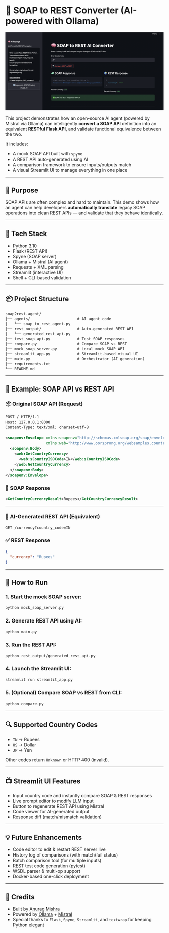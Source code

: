 # 🧠 SOAP to REST Converter (AI-powered with Ollama)
![Demo Screenshot](Appview.png)

This project demonstrates how an open-source AI agent (powered by Mistral via Ollama) can intelligently **convert a SOAP API** definition into an equivalent **RESTful Flask API**, and validate functional equivalence between the two.

It includes:
- A mock SOAP API built with `spyne`
- A REST API auto-generated using AI
- A comparison framework to ensure inputs/outputs match
- A visual Streamlit UI to manage everything in one place

---

## 🎯 Purpose

SOAP APIs are often complex and hard to maintain. This demo shows how an agent can help developers **automatically translate** legacy SOAP operations into clean REST APIs — and validate that they behave identically.

---

## 🔧 Tech Stack

- Python 3.10
- Flask (REST API)
- Spyne (SOAP server)
- Ollama + Mistral (AI agent)
- Requests + XML parsing
- Streamlit (interactive UI)
- Shell + CLI-based validation

---

## 📦 Project Structure

```
soap2rest-agent/
├── agents/                     # AI agent code
│   └── soap_to_rest_agent.py
├── rest_output/                # Auto-generated REST API
│   └── generated_rest_api.py
├── test_soap_api.py            # Test SOAP responses
├── compare.py                  # Compare SOAP vs REST
├── mock_soap_server.py         # Local mock SOAP API
├── streamlit_app.py            # Streamlit-based visual UI
├── main.py                     # Orchestrator (AI generation)
├── requirements.txt
└── README.md
```

---

## 🧪 Example: SOAP API vs REST API

### 📦 Original SOAP API (Request)

```xml
POST / HTTP/1.1
Host: 127.0.0.1:8000
Content-Type: text/xml; charset=utf-8

<soapenv:Envelope xmlns:soapenv="http://schemas.xmlsoap.org/soap/envelope/"
                  xmlns:web="http://www.oorsprong.org/websamples.countryinfo">
  <soapenv:Body>
    <web:GetCountryCurrency>
      <web:sCountryISOCode>IN</web:sCountryISOCode>
    </web:GetCountryCurrency>
  </soapenv:Body>
</soapenv:Envelope>
```

### 🔁 SOAP Response

```xml
<GetCountryCurrencyResult>Rupees</GetCountryCurrencyResult>
```

---

### 🚀 AI-Generated REST API (Equivalent)

```http
GET /currency?country_code=IN
```

### ✅ REST Response

```json
{
  "currency": "Rupees"
}
```

---

## 🚀 How to Run

### 1. Start the mock SOAP server:
```bash
python mock_soap_server.py
```

### 2. Generate REST API using AI:
```bash
python main.py
```

### 3. Run the REST API:
```bash
python rest_output/generated_rest_api.py
```

### 4. Launch the Streamlit UI:
```bash
streamlit run streamlit_app.py
```

### 5. (Optional) Compare SOAP vs REST from CLI:
```bash
python compare.py
```

---

## 🔍 Supported Country Codes

- `IN` → Rupees
- `US` → Dollar
- `JP` → Yen

Other codes return `Unknown` or HTTP 400 (invalid).

---

## 📺 Streamlit UI Features

- Input country code and instantly compare SOAP & REST responses
- Live prompt editor to modify LLM input
- Button to regenerate REST API using Mistral
- Code viewer for AI-generated output
- Response diff (match/mismatch validation)

---

## 💡 Future Enhancements

- Code editor to edit & restart REST server live
- History log of comparisons (with match/fail status)
- Batch comparison tool (for multiple inputs)
- REST test code generation (pytest)
- WSDL parser & multi-op support
- Docker-based one-click deployment

---

## 🤝 Credits

- Built by [Anurag Mishra](https://linkedin.com/in/amanuragmishra)
- Powered by [Ollama](https://ollama.com/) + [Mistral](https://mistral.ai)
- Special thanks to `Flask`, `Spyne`, `Streamlit`, and `textwrap` for keeping Python elegant
